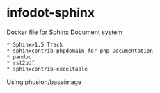# infodot-sphinx
Docker file for Sphinx Document system

	* Sphinx>1.5 Track
	* sphinxcontrib-phpdomain for php Documentation
	* pandoc
	* rst2pdf
	* sphinxcontrib-exceltable

Using phusion/baseimage
